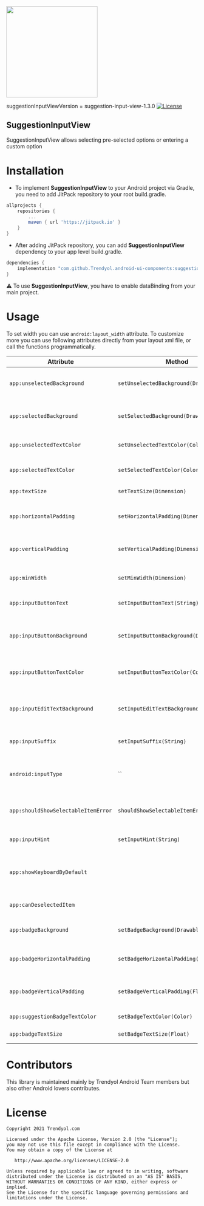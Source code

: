<img src="https://raw.githubusercontent.com/Trendyol/android-ui-components/master/images/suggestion-input-view-1.gif" width="240"/>

suggestionInputViewVersion = suggestion-input-view-1.3.0 [![License](https://img.shields.io/badge/License-Apache%202.0-blue.svg)](https://opensource.org/licenses/Apache-2.0)

## SuggestionInputView
SuggestionInputView allows selecting pre-selected options or entering a custom option

# Installation
 - To implement **SuggestionInputView** to your Android project via Gradle, you need to add JitPack repository to your root build.gradle.
```gradle
allprojects {
    repositories {
        ...
        maven { url 'https://jitpack.io' }
    }
}
```
 - After adding JitPack repository, you can add **SuggestionInputView** dependency to your app level build.gradle.
```gradle
dependencies {
    implementation "com.github.Trendyol.android-ui-components:suggestion-input-view:$suggestionInputViewVersion"
}
```
:warning: To use **SuggestionInputView**, you have to enable dataBinding from your main project.
# Usage
To set width you can use `android:layout_width` attribute. To customize more you can use following attributes directly from your layout xml file, or call the functions programmatically.

| Attribute |  Method | Description | Default Value | Sample Usage |
| ------------- |-------------| ------------- |------------- |------------- |
| `app:unselectedBackground` | `setUnselectedBackground(Drawable)` | Drawable resource of unselected item | shape_unselected_background_suggestion_item | app:unselectedBackground="@drawable/shape_unselected_background_suggestion_item"|
| `app:selectedBackground` | `setSelectedBackground(Drawable)` | Drawable resource of selected item | shape_selected_background_suggestion_item | app:selectedBackground="@drawable/shape_unselected_background_suggestion_item"|
| `app:unselectedTextColor` | `setUnselectedTextColor(Color)` | Color of unselected item text | #333333 | app:unselectedTextColor="@color/text_color_unselected_suggestion_item"|
| `app:selectedTextColor` | `setSelectedTextColor(Color)` | Color of selected item text | #FFFFFF | app:selectedTextColor="@color/text_color_selected_suggestion_item"|
| `app:textSize` | `setTextSize(Dimension)` | Text size of items | 14sp | app:textSize="@dimen/text_size_suggestion_input"|
| `app:horizontalPadding` | `setHorizontalPadding(Dimension)` | Top and bottom padding of items | 4dp | app:horizontalPadding="@dimen/horizontal_padding_suggestion_item"|
| `app:verticalPadding` | `setVerticalPadding(Dimension)` | Start and end padding of items | 8dp | app:verticalPadding="@dimen/vertical_padding_suggestion_item"|
| `app:minWidth` | `setMinWidth(Dimension)` | Minimum width of items | 80dp | app:minWidth="@dimen/minWidth_suggestion_item"|
| `app:inputButtonText` | `setInputButtonText(String)` | Text of input view's button | Empty String | app:inputButtonText="@string/done"|
| `app:inputButtonBackground` | `setInputButtonBackground(Drawable)` | Drawable resource of input view's button background | shape_unselected_background_suggestion_item | app:inputEditTextBackground="@drawable/shape_unselected_background_suggestion_item"|
| `app:inputButtonTextColor` | `setInputButtonTextColor(Color)` | Color of input view's button text color | #FFFFFF | app:inputButtonTextColor="@color/text_color_input_button"|
| `app:inputEditTextBackground` | `setInputEditTextBackground(Drawable)` | Drawable of input view's edit text background | shape_unselected_background_suggestion_item | app:inputEditTextBackground="@drawable/shape_unselected_background_suggestion_item"|
| `app:inputSuffix` | `setInputSuffix(String)` | Suffix of input view's edit text | Empty String | app:inputSuffix="₺"|
| `android:inputType` | `` | Input type of input view's edit text input type | TYPE_TEXT_VARIATION_NORMAL | android:inputType="number"|
| `app:shouldShowSelectableItemError` | `shouldShowSelectableItemError(Boolean)` | Change suggestion item's background | false | app:shouldShowError="@{true}"|
| `app:inputHint` | `setInputHint(String)` | Hint of input view's edit text | Empty String | app:inputHint="Hint of input edit text"|
| `app:showKeyboardByDefault` |  | show keyboard or not by default for input view | true | app:showKeyboardByDefault="false"|
| `app:canDeselectedItem` |  | for can deselected item | false | app:canDeselectedItem="false"|
| `app:badgeBackground` | `setBadgeBackground(Drawable)` | Drawable resource of item badge | shape_background_suggestion_item_badge | app:badgeBackground="@drawable/shape_background_suggestion_item_badge"|
| `app:badgeHorizontalPadding` | `setBadgeHorizontalPadding(Float)` | Start and end padding of badge | 8dp | app:badgeHorizontalPadding="@dimen/horizontal_padding_suggestion_item_badge"|
| `app:badgeVerticalPadding` | `setBadgeVerticalPadding(Float)` | Top and bottom padding of badge | 2dp | app:badgeVerticalPadding="@dimen/vertical_padding_suggestion_item_badge"|
| `app:suggestionBadgeTextColor` | `setBadgeTextColor(Color)` |Color of badge text | #F27A1A | app:suggestionBadgeTextColor="@color/text_color_suggestion_item_badge"|
| `app:badgeTextSize` | `setBadgeTextSize(Float)` |Text size of badge | 10sp | app:badgeTextSize="@dimen/text_size_suggestion_input_badge"|

# Contributors
This library is maintained mainly by Trendyol Android Team members but also other Android lovers contributes.

# License
    Copyright 2021 Trendyol.com

    Licensed under the Apache License, Version 2.0 (the "License");
    you may not use this file except in compliance with the License.
    You may obtain a copy of the License at

       http://www.apache.org/licenses/LICENSE-2.0

    Unless required by applicable law or agreed to in writing, software
    distributed under the License is distributed on an "AS IS" BASIS,
    WITHOUT WARRANTIES OR CONDITIONS OF ANY KIND, either express or implied.
    See the License for the specific language governing permissions and
    limitations under the License.
